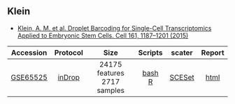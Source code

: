 ## Klein
* [Klein, A. M. et al. Droplet Barcoding for Single-Cell Transcriptomics Applied to Embryonic Stem Cells. Cell 161, 1187–1201 (2015)](http://dx.doi.org/10.1016/j.cell.2015.04.044)

|Accession|Protocol|Size|Scripts|scater|Report|
|:-:|:-:|:-:|:-:|:-:|:-:|
|[GSE65525](https://www.ncbi.nlm.nih.gov/geo/query/acc.cgi?acc=GSE65525)|[inDrop](http://dx.doi.org/10.1016/j.cell.2015.04.044)|24175 features<br>2717 samples |[bash](https://github.com/hemberg-lab/scRNA.seq.datasets/blob/master/bash/klein.sh)<br>[R](https://github.com/hemberg-lab/scRNA.seq.datasets/blob/master/R/klein.R)|[SCESet](https://scrnaseq-public-datasets.s3.amazonaws.com/scater-objects/klein.rds)|[html](https://scrnaseq-public-datasets.s3.amazonaws.com/scater-reports/klein.html)|
